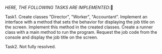  _HERE, THE FOLLOWING TASKS ARE IMPLEMENTED_:📝
 
 Task1. Create classes "Director", "Worker", "Accountant".
Implement an interface with a method that sets the behavior for displaying the job title on the screen.
Implement this method in the created classes.
Create a runner class with a main method to run the program.
Request the job code from the console and display the job title on the screen.


Task2. Not fully resolved.
